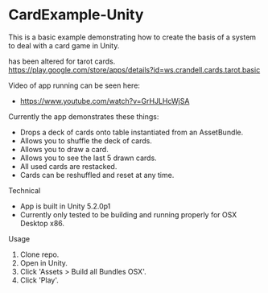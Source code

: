 # CardExample-Unity

This is a basic example demonstrating how to create the basis of a system to deal with a card game in Unity.

has been altered for tarot cards. https://play.google.com/store/apps/details?id=ws.crandell.cards.tarot.basic

Video of app running can be seen here:
- https://www.youtube.com/watch?v=GrHJLHcWjSA

Currently the app demonstrates these things:
- Drops a deck of cards onto table instantiated from an AssetBundle.
- Allows you to shuffle the deck of cards.
- Allows you to draw a card.
- Allows you to see the last 5 drawn cards.
- All used cards are restacked.
- Cards can be reshuffled and reset at any time.

Technical
- App is built in Unity 5.2.0p1
- Currently only tested to be building and running properly for OSX Desktop x86.

Usage
1. Clone repo.
2. Open in Unity.
3. Click 'Assets > Build all Bundles OSX'.
4. Click 'Play'.
